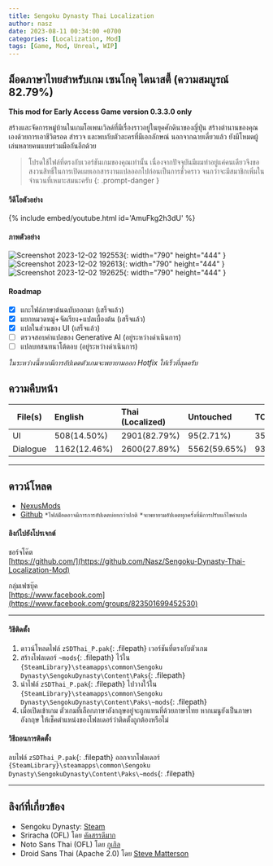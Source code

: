 ```yaml
---
title: Sengoku Dynasty Thai Localization
author: nasz
date: 2023-08-11 00:34:00 +0700
categories: [Localization, Mod]
tags: [Game, Mod, Unreal, WIP]
---
```


## ม็อดภาษาไทยสำหรับเกม เซนโกคุ ไดนาสตี้ (ความสมบูรณ์ 82.79%)

**This mod for Early Access Game version 0.3.3.0 only**

สร้างและจัดการหมู่บ้านในเกมโอเพนเวิลด์ที่มีเรื่องราวอยู่ในยุคศักดินาของญี่ปุ่น สร้างตำนานของคุณเองด้วยการเอาชีวิตรอด สำรวจ และพบกับตัวละครที่มีเอกลักษณ์ นอกจากฉายเดี่ยวแล้ว ยังมีโหมดผู้เล่นหลายคนแบบร่วมมือกันอีกด้วย

> โปรดใช้ไฟล์ที่ตรงกับเวอร์ชันเกมของคุณเท่านั้น เนื่องจากปัจจุบันมีผมทำอยู่แค่คนเดียวจึงขอสงวนสิทธิ์ในการเปิดเผยเอกสารงานแปลออกไปก่อนเป็นการชั่วคราว จนกว่าจะมีสมาชิกเพิ่มในจำนวนที่เหมาะสมนะครับ
> {: .prompt-danger }

#### วีดีโอตัวอย่าง

{% include embed/youtube.html id='AmuFkg2h3dU' %}

#### ภาพตัวอย่าง

![Screenshot 2023-12-02 192553](https://staticdelivery.nexusmods.com/mods/5676/images/2/2-1701521376-38714346.png){: width="790" height="444" }
![Screenshot 2023-12-02 192613](https://staticdelivery.nexusmods.com/mods/5676/images/2/2-1701521375-1481581956.png){: width="790" height="444" }
![Screenshot 2023-12-02 192625](https://staticdelivery.nexusmods.com/mods/5676/images/2/2-1701521382-1707401573.png){: width="790" height="444" }

#### Roadmap

- [x] แกะไฟล์ภาษาต้นฉบับออกมา (เสร็จแล้ว)
- [x] แยกหมวดหมู่+จัดเรียง+แปลเบื้องต้น (เสร็จแล้ว)
- [x] แปลในส่วนของ UI (เสร็จแล้ว)
- [ ] ตรวจสอบคำแปลของ Generative AI (อยู่ระหว่างดำเนินการ)
- [ ] แปลบทสนทนาโต้ตอบ (อยู่ระหว่างดำเนินการ)

_ในระหว่างนี้หากมีการอัปเดตตัวเกมจะพยายามออก Hotfix ให้เร็วที่สุดครับ_

## ความคืบหน้า

| File(s)  | English      | Thai (Localized) | Untouched    | TOTAL |
| -------- | :----------- | :--------------- | :----------- | :---- |
| UI       | 508(14.50%)  | 2901(82.79%)     | 95(2.71%)    | 3504  |
| Dialogue | 1162(12.46%) | 2600(27.89%)     | 5562(59.65%) | 9324  |

---

## ดาวน์โหลด

- [NexusMods](https://www.nexusmods.com/sengokudynasty/mods/2)
- [Github](https://github.com/Nasz/Sengoku-Dynasty-Thai-Localization-Mod/releases/latest)
  `*ไฟล์ม็อดอาจมีการการอัปเดตบ่อยกว่าปกติ` `*จะพยายามอัปเดตทุกครั้งที่มีการปรับแก้ไขคำแปล`

#### ลิงก์ไปยังโปรเจกต์

ชอร์จโค๊ต<br/>
[https://github.com/](https://github.com/Nasz/Sengoku-Dynasty-Thai-Localization-Mod)

กลุ่มเฟซบุ๊ค<br/>
[https://www.facebook.com](https://www.facebook.com/groups/823501699452530)

---

#### วิธีติดตั้ง

1. ดาวน์โหลดไฟล์ `zSDThai_P.pak`{: .filepath} เวอร์ชันที่ตรงกับตัวเกม
2. สร้างโฟลเดอร์ `~mods`{: .filepath} ไว้ใน `{SteamLibrary}\steamapps\common\Sengoku Dynasty\SengokuDynasty\Content\Paks`{: .filepath}
3. นำไฟล์ `zSDThai_P.pak`{: .filepath} ไปวางใว้ใน `{SteamLibrary}\steamapps\common\Sengoku Dynasty\SengokuDynasty\Content\Paks\~mods`{: .filepath}
4. เมื่อเปิดเข้าเกม ตัวเกมที่เลือกภาษาอังกฤษอยู่จะถูกแทนที่ด้วยภาษาไทย หากเมนูยังเป็นภาษาอังกฤษ ให้เช็คตำแหน่งของโฟลเดอร์ว่าติดตั้งถูกต้องหรือไม่

#### วิธีถอนการติดตั้ง

ลบไฟล์ `zSDThai_P.pak`{: .filepath} ออกจากโฟลเดอร์ `{SteamLibrary}\steamapps\common\Sengoku Dynasty\SengokuDynasty\Content\Paks\~mods`{: .filepath}

---

## ลิงก์ที่เกี่ยวข้อง

- Sengoku Dynasty: [Steam](https://store.steampowered.com/app/1702010/)
- Sriracha (OFL) โดย [คัดสรรดีมาก](https://www.cadsondemak.com/)
- Noto Sans Thai (OFL) โดย [กูเกิล](https://fonts.google.com/noto)
- Droid Sans Thai (Apache 2.0) โดย [Steve Matterson](<https://en.wikipedia.org/wiki/Droid_(typeface)>)
